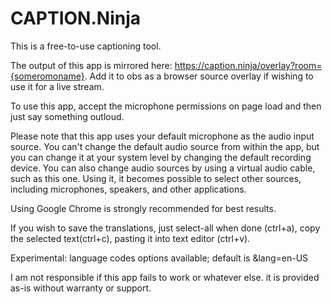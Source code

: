 # CAPTION.Ninja

This is a free-to-use captioning tool.

The output of this app is mirrored here: https://caption.ninja/overlay?room={someromoname}. Add it to obs as a browser source overlay if wishing to use it for a live stream.

To use this app, accept the microphone permissions on page load and then just say something outloud.

Please note that this app uses your default microphone as the audio input source. You can't change the default audio source from within the app, but you can change it at your system level by changing the default recording device. You can also change audio sources by using a virtual audio cable, such as this one. Using it, it becomes possible to select other sources, including microphones, speakers, and other applications.

Using Google Chrome is strongly recommended for best results.

If you wish to save the translations, just select-all when done (ctrl+a), copy the selected text(ctrl+c), pasting it into text editor (ctrl+v).

Experimental: language codes options available; default is &lang=en-US

I am not responsible if this app fails to work or whatever else. it is provided as-is without warranty or support.
